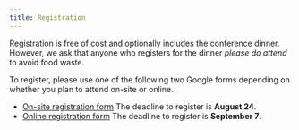 ```yaml
---
title: Registration
---
```


Registration is free of cost and optionally includes the conference dinner.
However, we ask that anyone who registers for the dinner _please do attend_ to avoid food waste.

To register, please use one of the following two Google forms depending on whether you plan to attend on-site or online.

* [On-site registration form](https://docs.google.com/forms/d/e/1FAIpQLSeX3uLFXIqfbDYNwmXrr7M2rSqBdHXOGoNVUsPqRU8W3Divmg/viewform) The deadline to register is **August 24**.
* [Online registration form](https://docs.google.com/forms/d/e/1FAIpQLScqLcjhyB1YyNJYXWqV-Fp1zYbA361Ql11muZuEjLZid4WcvQ/viewform) The deadline to register is **September 7**.
